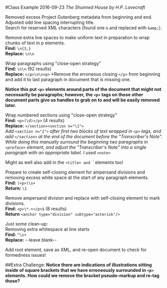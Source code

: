 #Class Example 2016-09-23
*The Shunned House by H.P. Lovecraft*
  
  
Removed excess Project Gutenberg metadata from beginning and end.  
Adjusted odd line spacing interrupting title.  
Search for reserved XML characters (found one `&` and replaced with `&amp;`).  
   
Remove extra line spaces to make uniform text in preparation to wrap chunks of text in p elements.  
	**Find:** `\n{3,}`  
	**Replace:** `\n\n`  
  
Wrap paragraphs using "close-open strategy"  
	**Find:** `\n\n` (92 results)  
	**Replace:** `</p>\n\n<p>` 
*Remove the erroneous closing `</p>` from beginning and add it to last paragraph in document that is missing one.   
  
**Notice this put `<p>` elements around parts of the document that might not necessarily be paragraphs; however, the `<p>` tags on those other document parts give us handles to grab on to and will be easily removed later.**  
  
Wrap numbered sections using "close-open strategy"  
	**Find:** `<p>(\d)</p>` (4 results)  
	**Replace:** `</section><section n="\1">`  
*Add `<section n="1">` after first two blocks of text wrapped in `<p>` tags, and add `</section>` at the end of the document before the "Transcriber's Note". While doing this manually surround the beginning two paragraphs in `<preface>` element, and adjust the "Transcriber's Note" into a single paragraph with an appropriate label. I used `<note>`*  
  
Might as well also add in the `<title> and `<byline>` elements too!  
  
Prepare to create self-closing element for ampersand divisions and removing excess white space at the start of any paragraph elements.  
	**Find:** `(<p>)\s+`  
	**Return:** `\1`  
  
Remove ampersand division and replace with self-closing element to mark divisions.  
	**Find:** `<p>\*.+</p>$` (8 results)  
	**Return** `<anchor type="division" subtype="asterisk"/>` 
  
Just some clean-up:  
	Removing extra whitespace at line starts  
		**Find:** `^\s+`  
		**Replace:** --leave blank--  
  
Add root element, save as XML, and re-open document to check for formedness issues!
  
##Extra Challenge:
**Notice there are indications of illustrations sitting inside of square brackets that we have erroneously surrounded in `<p>` elements. How could we remove the bracket pseudo-markup and re-tag those?**	

